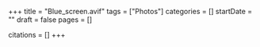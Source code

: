+++
title = "Blue_screen.avif"
tags = ["Photos"]
categories = []
startDate = ""
draft = false
pages = []

citations = []
+++

